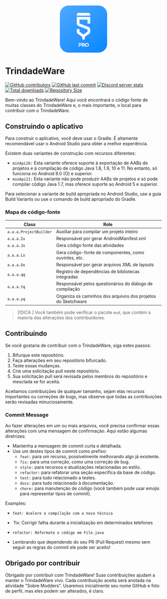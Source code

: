 <p align="center">
  <img src="assets/Sketchware-Pro.png" style="width: 30%;" />
</p>

# TrindadeWare
[![GitHub contributors](https://img.shields.io/github/contributors/aquilesTrindade/TrindadeWare)](https://github.com/aquilesTrindade/TrindadeWare/graphs/contributors)
[![GitHub last commit](https://img.shields.io/github/last-commit/aquilesTrindade/TrindadeWare)](https://github.com/aquilesTrindade/TrindadeWare/commits/)
[![Discord server stats](https://img.shields.io/discord/790686719753846785)](http://discord.gg/kq39yhT4rX)
[![Total downloads](https://img.shields.io/github/downloads/aquilesTrindade/TrindadeWare/total)](https://github.com/aquilesTrindade/TrindadeWare/releases)
[![Repository Size](https://img.shields.io/github/repo-size/aquilesTrindade/TrindadeWare)](https://github.com/aquilesTrindade/TrindadeWare)

Bem-vindo ao TrindadeWare! Aqui você encontrará o código fonte de muitas classes do TrindadeWare e, o mais importante, o local para contribuir com o TrindadeWare.
 
## Construindo o aplicativo 
Para construir o aplicativo, você deve usar o Gradle. É altamente recomendável usar o Android Studio para obter a melhor experiência.
 
Existem duas variantes de construção com recursos diferentes: 

- `minApi26:` Esta variante oferece suporte à exportação de AABs de projetos e à compilação de código Java 1.8, 1.9, 10 e 11. No entanto, só funciona no Android 8.0 (O) e superior. 
- `minApi21:` Esta variante não pode produzir AABs de projetos e só pode compilar código Java 1.7, mas oferece suporte ao Android 5 e superior. 

Para selecionar a variante de build apropriada no Android Studio, use a guia Build Variants ou use o comando de build apropriado do Gradle. 

### Mapa de código-fonte
 
| Class           | Role                                        |
| --------------- | ------------------------------------------- |
| `a.a.a.ProjectBuilder`      | Auxiliar para compilar um projeto inteiro        |
| `a.a.a.Ix`      | Responsável por gerar AndroidManifest.xml  |
| `a.a.a.Jx`      | Gera código fonte das atividades           |
| `a.a.a.Lx`      | Gera código-fonte de componentes, como ouvintes, etc.  |
| `a.a.a.Ox`      | Responsável por gerar arquivos XML de layouts  |
| `a.a.a.qq`      | Registro de dependências de bibliotecas integradas  |
| `a.a.a.tq`      | Responsável pelos questionários do diálogo de compilação  |
| `a.a.a.yq`      | Organiza os caminhos dos arquivos dos projetos do Sketchware     |

> [!DICA ]
> Você também pode verificar o pacote `mod`, que contém a maioria das alterações dos contribuidores. 

## Contribuindo 

Se você gostaria de contribuir com o TrindadeWare, siga estes passos: 

1. Bifurque este repositório. 
2. Faça alterações em seu repositório bifurcado. 
3. Teste essas mudanças. 
4. Crie uma solicitação pull neste repositório. 
5. Sua solicitação pull será revisada pelos membros do repositório e mesclada se for aceita. 

Aceitamos contribuições de qualquer tamanho, sejam elas recursos importantes ou correções de bugs, mas observe que todas as contribuições serão revisadas minuciosamente.
 
### Commit Message

Ao fazer alterações em um ou mais arquivos, você precisa confirmar essas alterações com uma mensagem de confirmação. Aqui estão algumas diretrizes: 

- Mantenha a mensagem de commit curta e detalhada. 
- Use um destes tipos de commit como prefixo: 
  - `feat:` para um recurso, possivelmente melhorando algo já existente. 
  - `fix:` para uma correção, como uma correção de bug. 
  - `style:` para recursos e atualizações relacionadas ao estilo. 
  - `refactor:` para refatorar uma seção específica da base de código. 
  - `test:` para tudo relacionado a testes. 
  - `docs:` para tudo relacionado à documentação. 
  - `chore:` para manutenção de código (você também pode usar emojis para representar tipos de commit). 

Examples:
- `feat: Acelere a compilação com a nova técnica` 
- `fix: Corrigir falha durante a inicialização em determinados telefones 
- `refactor: Reformate o código em File.java`     

- Lembrando que dependendo do seu PR (Pull Request) mesmo sem seguir as regras do commit ele pode ser aceito!

## Obrigado por contribuir 

Obrigado por contribuir com TrindadeWare! Suas contribuições ajudam a manter o TrindadeWare vivo. Cada contribuição aceita será anotada na atividade "Sobre Modders". Usaremos inicialmente seu nome GitHub e foto de perfil, mas eles podem ser alterados, é claro. 